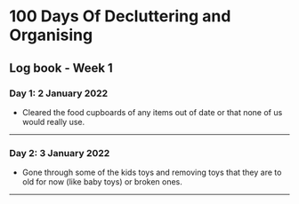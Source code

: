 # 100 Days Of Decluttering and Organising

## Log book - Week 1

### Day 1: 2 January 2022

* Cleared the food cupboards of any items out of date or that none of us would really use.

---

### Day 2: 3 January 2022

* Gone through some of the kids toys and removing toys that they are to old for now (like baby toys) or broken ones.

---
